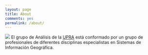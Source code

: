 ```yaml
---
layout: page
title: About
comments: yes
permalink: /about/
---
```


![](/images/foto_grupo.png)
El grupo de Análisis de la [UPRA](http://upra.gov.co/) está conformado por un grupo de profesionales de diferentes disciplinas especialistas en Sistemas de Información Geográfica.

